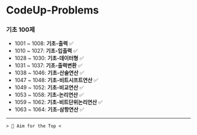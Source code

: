 ﻿# CodeUp-Problems

### 기초 100제
+ 1001 ~ 1008: **기초-출력** ✅
+ 1010 ~ 1027: **기초-입출력** ✅
+ 1028 ~ 1030: **기초-데이터형** ✅
+ 1031 ~ 1037: **기초-출력변환** ✅
+ 1038 ~ 1046: **기초-산술연산** ✅
+ 1047 ~ 1048: **기초-비트시프트연산** ✅
+ 1049 ~ 1052: **기초-비교연산** ✅
+ 1053 ~ 1058: **기초-논리연산** ✅
+ 1059 ~ 1062: **기초-비트단위논리연산** ✅
+ 1063 ~ 1064: **기초-삼항연산** ✅
---
```
> 💯 Aim for the Top <
```